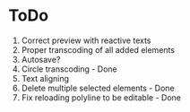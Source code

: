 # ToDo

1. Correct preview with reactive texts
2. Proper transcoding of all added elements
3. Autosave?
4. Circle transcoding - Done
5. Text aligning
6. Delete multiple selected elements - Done
7. Fix reloading polyline to be editable - Done
